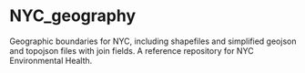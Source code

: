 # NYC_geography
 Geographic boundaries for NYC, including shapefiles and simplified geojson and topojson files with join fields. A reference repository for NYC Environmental Health.
